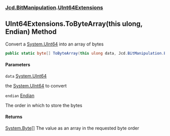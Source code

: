 ### [Jcd.BitManipulation](Jcd.BitManipulation.md 'Jcd.BitManipulation').[UInt64Extensions](Jcd.BitManipulation.UInt64Extensions.md 'Jcd.BitManipulation.UInt64Extensions')

## UInt64Extensions.ToByteArray(this ulong, Endian) Method

Convert a [System.UInt64](https://docs.microsoft.com/en-us/dotnet/api/System.UInt64 'System.UInt64') into an array of bytes

```csharp
public static byte[] ToByteArray(this ulong data, Jcd.BitManipulation.Endian endian=Jcd.BitManipulation.Endian.Little);
```
#### Parameters

<a name='Jcd.BitManipulation.UInt64Extensions.ToByteArray(thisulong,Jcd.BitManipulation.Endian).data'></a>

`data` [System.UInt64](https://docs.microsoft.com/en-us/dotnet/api/System.UInt64 'System.UInt64')

the [System.UInt64](https://docs.microsoft.com/en-us/dotnet/api/System.UInt64 'System.UInt64') to convert

<a name='Jcd.BitManipulation.UInt64Extensions.ToByteArray(thisulong,Jcd.BitManipulation.Endian).endian'></a>

`endian` [Endian](Jcd.BitManipulation.Endian.md 'Jcd.BitManipulation.Endian')

The order in which to store the bytes

#### Returns
[System.Byte](https://docs.microsoft.com/en-us/dotnet/api/System.Byte 'System.Byte')[[]](https://docs.microsoft.com/en-us/dotnet/api/System.Array 'System.Array')
The value as an array in the requested byte order